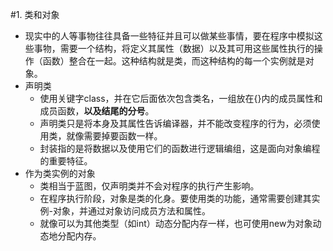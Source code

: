 #1. 类和对象
* 现实中的人等事物往往具备一些特征并且可以做某些事情，要在程序中模拟这些事物，需要一个结构，将定义其属性（数据）以及其可用这些属性执行的操作（函数）整合在一起。这种结构就是类，而这种结构的每一个实例就是对象。
* 声明类
    * 使用关键字class，并在它后面依次包含类名，一组放在{}内的成员属性和成员函数，**以及结尾的分号**。
    * 声明类只是将本身及其属性告诉编译器，并不能改变程序的行为，必须使用类，就像需要掉要函数一样。
    * 封装指的是将数据以及使用它们的函数进行逻辑编组，这是面向对象编程的重要特征。
* 作为类实例的对象
    * 类相当于蓝图，仅声明类并不会对程序的执行产生影响。
    * 在程序执行阶段，对象是类的化身。要使用类的功能，通常需要创建其实例-对象，并通过对象访问成员方法和属性。
    * 就像可以为其他类型（如int）动态分配内存一样，也可使用new为对象动态地分配内存。